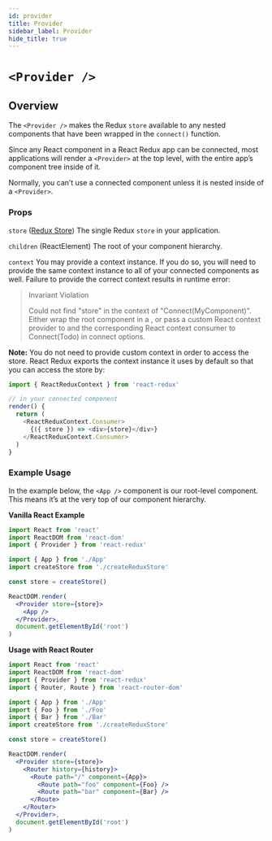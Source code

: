 ```yaml
---
id: provider
title: Provider
sidebar_label: Provider
hide_title: true
---
```


# `<Provider />`

## Overview

The `<Provider />` makes the Redux `store` available to any nested components that have been wrapped in the `connect()` function.

Since any React component in a React Redux app can be connected, most applications will render a `<Provider>` at the top level, with the entire app’s component tree inside of it.

Normally, you can’t use a connected component unless it is nested inside of a `<Provider>`.

### Props

`store` ([Redux Store](https://redux.js.org/api/store))
The single Redux `store` in your application.

`children` (ReactElement)
The root of your component hierarchy.

`context`
You may provide a context instance. If you do so, you will need to provide the same context instance to all of your connected components as well. Failure to provide the correct context results in runtime error:

> Invariant Violation
>
> Could not find "store" in the context of "Connect(MyComponent)". Either wrap the root component in a <Provider>, or pass a custom React context provider to <Provider> and the corresponding React context consumer to Connect(Todo) in connect options.

**Note:** You do not need to provide custom context in order to access the store.
React Redux exports the context instance it uses by default so that you can access the store by:

```js
import { ReactReduxContext } from 'react-redux'

// in your connected component
render() {
  return (
    <ReactReduxContext.Consumer>
      {({ store }) => <div>{store}</div>}
    </ReactReduxContext.Consumer>
  )
}
```

### Example Usage

In the example below, the `<App />` component is our root-level component. This means it’s at the very top of our component hierarchy.

**Vanilla React Example**

```jsx
import React from 'react'
import ReactDOM from 'react-dom'
import { Provider } from 'react-redux'

import { App } from './App'
import createStore from './createReduxStore'

const store = createStore()

ReactDOM.render(
  <Provider store={store}>
    <App />
  </Provider>,
  document.getElementById('root')
)
```

**Usage with React Router**

```jsx
import React from 'react'
import ReactDOM from 'react-dom'
import { Provider } from 'react-redux'
import { Router, Route } from 'react-router-dom'

import { App } from './App'
import { Foo } from './Foo'
import { Bar } from './Bar'
import createStore from './createReduxStore'

const store = createStore()

ReactDOM.render(
  <Provider store={store}>
    <Router history={history}>
      <Route path="/" component={App}>
        <Route path="foo" component={Foo} />
        <Route path="bar" component={Bar} />
      </Route>
    </Router>
  </Provider>,
  document.getElementById('root')
)
```
